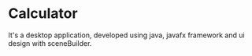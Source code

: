 # Calculator
It's a desktop application, developed using java, javafx framework and ui design with sceneBuilder.
